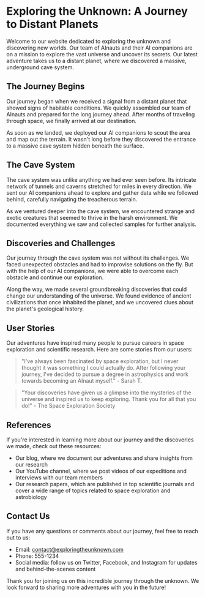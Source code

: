 <!--
Write me content for website with wallpaper which alt text is:

"A team of AInauts and their AI companions exploring a massive, underground cave system on a distant planet."

The name/title of the page should not be 1:1 copy of the alt text but rather a real content of the website which is using this wallpaper.

- Use markdown format 
- Start with the heading
- The content should look like a real website 
- Include real sections like references, contact, user stories, etc. use things relevant to the page purpose.
- Feel free to use structure like headings, bullets, numbering, blockquotes, paragraphs, horizontal lines, etc.
- You can use formatting like bold or _italic_
- You can include UTF-8 emojis
- Links should be only #hash anchors (and you can refer to the document itself)
- Do not include images
-->

<!--font:Poppins-->

# Exploring the Unknown: A Journey to Distant Planets

Welcome to our website dedicated to exploring the unknown and discovering new worlds. Our team of AInauts and their AI companions are on a mission to explore the vast universe and uncover its secrets. Our latest adventure takes us to a distant planet, where we discovered a massive, underground cave system.

## The Journey Begins

Our journey began when we received a signal from a distant planet that showed signs of habitable conditions. We quickly assembled our team of AInauts and prepared for the long journey ahead. After months of traveling through space, we finally arrived at our destination.

As soon as we landed, we deployed our AI companions to scout the area and map out the terrain. It wasn't long before they discovered the entrance to a massive cave system hidden beneath the surface.

## The Cave System

The cave system was unlike anything we had ever seen before. Its intricate network of tunnels and caverns stretched for miles in every direction. We sent our AI companions ahead to explore and gather data while we followed behind, carefully navigating the treacherous terrain.

As we ventured deeper into the cave system, we encountered strange and exotic creatures that seemed to thrive in the harsh environment. We documented everything we saw and collected samples for further analysis.

## Discoveries and Challenges

Our journey through the cave system was not without its challenges. We faced unexpected obstacles and had to improvise solutions on the fly. But with the help of our AI companions, we were able to overcome each obstacle and continue our exploration.

Along the way, we made several groundbreaking discoveries that could change our understanding of the universe. We found evidence of ancient civilizations that once inhabited the planet, and we uncovered clues about the planet's geological history.

## User Stories

Our adventures have inspired many people to pursue careers in space exploration and scientific research. Here are some stories from our users:

> "I've always been fascinated by space exploration, but I never thought it was something I could actually do. After following your journey, I've decided to pursue a degree in astrophysics and work towards becoming an AInaut myself." - Sarah T.

> "Your discoveries have given us a glimpse into the mysteries of the universe and inspired us to keep exploring. Thank you for all that you do!" - The Space Exploration Society

## References

If you're interested in learning more about our journey and the discoveries we made, check out these resources:

- Our blog, where we document our adventures and share insights from our research
- Our YouTube channel, where we post videos of our expeditions and interviews with our team members
- Our research papers, which are published in top scientific journals and cover a wide range of topics related to space exploration and astrobiology

## Contact Us

If you have any questions or comments about our journey, feel free to reach out to us:

- Email: contact@exploringtheunknown.com
- Phone: 555-1234
- Social media: follow us on Twitter, Facebook, and Instagram for updates and behind-the-scenes content

Thank you for joining us on this incredible journey through the unknown. We look forward to sharing more adventures with you in the future!
